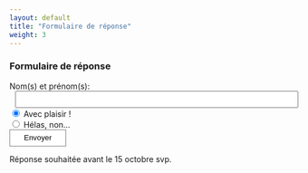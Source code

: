 ```yaml
---
layout: default
title: "Formulaire de réponse"
weight: 3
---
```


### Formulaire de réponse

<form id="my-form" action="https://formspree.io/f/mnqllewr" method="POST">
  <label>Nom(s) et prénom(s):</label>
  <input type="text" name="Noms" />
  <br/>
  <input type="radio" id="coming" checked="true" name="Venue" value="Oui">
  <label for="coming">Avec plaisir !</label><br>
  <input type="radio" id="not-coming" name="Venue" value="Non">
  <label for="not-coming">Hélas, non…</label><br>  
  <button id="my-form-button">Envoyer</button>
  <p id="my-form-status"></p>
</form>


Réponse souhaitée avant le 15 octobre svp.


<style>
input[type=text] {
    height: 30px;
    margin-left: 10px;
    padding: 5px;
    min-width: 500px;
}
button {
    width: 100px;
    height: 30px;
    background: white;
    border: 1px solid gray;
}
button:hover {
   cursor: pointer;
}
@media only screen and (max-width: 800px) {
  input[type=text] {
      min-width: 90%;
  }
}
</style>

<script>
    var form = document.getElementById("my-form");
    
    async function handleSubmit(event) {
      event.preventDefault();
      var status = document.getElementById("my-form-status");
      var data = new FormData(event.target);
      fetch(event.target.action, {
        method: form.method,
        body: data,
        headers: {
            'Accept': 'application/json'
        }
      }).then(response => {
        status.innerHTML = "Merci de votre réponse !";
        form.reset()
      }).catch(error => {
        status.innerHTML = "Oups, nous n'avons pas pu envoyer votre réponse !"
      });
    }
    form.addEventListener("submit", handleSubmit)

</script>
